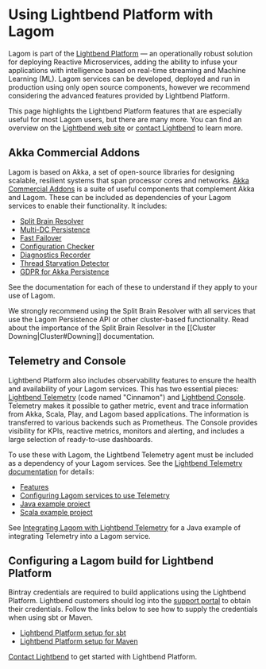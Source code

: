 # Using Lightbend Platform with Lagom

Lagom is part of the [Lightbend Platform](https://www.lightbend.com/lightbend-platform) — an operationally robust solution for deploying Reactive Microservices, adding the ability to infuse your applications with intelligence based on real-time streaming and Machine Learning (ML). Lagom services can be developed, deployed and run in production using only open source components, however we recommend considering the advanced features provided by Lightbend Platform.

This page highlights the Lightbend Platform features that are especially useful for most Lagom users, but there are many more. You can find an overview on the [Lightbend web site](https://www.lightbend.com/lightbend-platform) or [contact Lightbend](https://www.lightbend.com/contact) to learn more.

## Akka Commercial Addons

Lagom is based on Akka, a set of open-source libraries for designing scalable, resilient systems that span processor cores and networks. [Akka Commercial Addons](https://developer.lightbend.com/docs/akka-commercial-addons/current/index.html) is a suite of useful components that complement Akka and Lagom. These can be included as dependencies of your Lagom services to enable their functionality. It includes:

* [Split Brain Resolver](https://developer.lightbend.com/docs/akka-commercial-addons/current/split-brain-resolver.html)
* [Multi-DC Persistence](https://developer.lightbend.com/docs/akka-commercial-addons/current/persistence-dc/index.html)
* [Fast Failover](https://developer.lightbend.com/docs/akka-commercial-addons/current/fast-failover.html)
* [Configuration Checker](https://developer.lightbend.com/docs/akka-commercial-addons/current/config-checker.html)
* [Diagnostics Recorder](https://developer.lightbend.com/docs/akka-commercial-addons/current/diagnostics-recorder.html)
* [Thread Starvation Detector](https://developer.lightbend.com/docs/akka-commercial-addons/current/starvation-detector.html)
* [GDPR for Akka Persistence](https://developer.lightbend.com/docs/akka-commercial-addons/current/gdpr/index.html)

See the documentation for each of these to understand if they apply to your use of Lagom.

We strongly recommend using the Split Brain Resolver with all services that use the Lagom Persistence API or other cluster-based functionality. Read about the importance of the Split Brain Resolver in the [[Cluster Downing|Cluster#Downing]] documentation.

## Telemetry and Console

Lightbend Platform also includes observability features to ensure the health and availability of your Lagom services. This has two essential pieces: [Lightbend Telemetry](https://developer.lightbend.com/docs/telemetry/current/home.html) (code named "Cinnamon") and [Lightbend Console](https://developer.lightbend.com/docs/console/current/). Telemetry makes it possible to gather metric, event and trace information from Akka, Scala, Play, and Lagom based applications. The information is transferred to various backends such as Prometheus. The Console provides visibility for KPIs, reactive metrics, monitors and alerting, and includes a large selection of ready-to-use dashboards.

To use these with Lagom, the Lightbend Telemetry agent must be included as a dependency of your Lagom services. See the [Lightbend Telemetry documentation](https://developer.lightbend.com/docs/telemetry/current/home.html) for details:

* [Features](https://developer.lightbend.com/docs/telemetry/current/introduction/overview/features.html)
* [Configuring Lagom services to use Telemetry](https://developer.lightbend.com/docs/telemetry/current/instrumentations/lagom/lagom.html)
* [Java example project](https://developer.lightbend.com/docs/telemetry/current/getting-started/lagom_java.html)
* [Scala example project](https://developer.lightbend.com/docs/telemetry/current/getting-started/lagom_scala.html)

See [Integrating Lagom with Lightbend Telemetry](https://github.com/lagom/lagom-recipes/blob/master/lightbend-telemetry/lightbend-telemetry-java-mvn/README.md) for a Java example of integrating Telemetry into a Lagom service.

## Configuring a Lagom build for Lightbend Platform

Bintray credentials are required to build applications using the Lightbend Platform. Lightbend customers should log into the [support portal](https://portal.lightbend.com/ReactivePlatform/EnterpriseSuiteCredentials) to obtain their credentials. Follow the links below to see how to supply the credentials when using sbt or Maven.

* [Lightbend Platform setup for sbt](https://developer.lightbend.com/docs/reactive-platform/2.0/setup/setup-sbt.html)
* [Lightbend Platform setup for Maven](https://developer.lightbend.com/docs/reactive-platform/2.0/setup/setup-maven.html)


[Contact Lightbend](https://www.lightbend.com/contact) to get started with Lightbend Platform.
